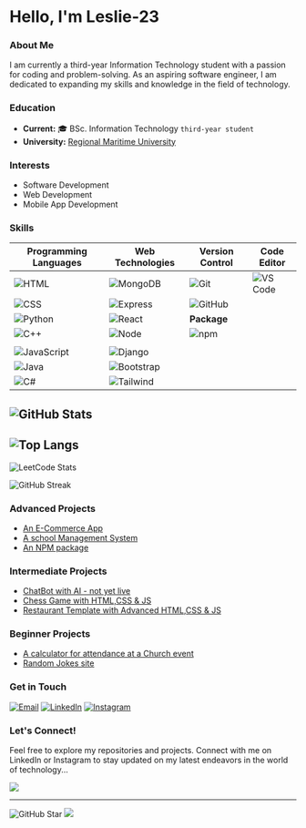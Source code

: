 # Hello, I'm Leslie-23 

### About Me
I am currently a third-year Information Technology student with a passion for coding and problem-solving. As an aspiring software engineer, I am dedicated to expanding my skills and knowledge in the field of technology.

### Education
- **Current:** 🎓 BSc. Information Technology `third-year student`  
- **University:** [Regional Maritime University](https://rmu.edu.gh/)

### Interests
- Software Development
- Web Development
- Mobile App Development

### Skills

| **Programming Languages** | **Web Technologies** | **Version Control** | **Code Editor** |
| ------------------------- | -------------------- | ------------------- | --------------- |
| ![HTML](https://img.shields.io/badge/-HTML5-E34F26?logo=html5&logoColor=white&style=for-the-badge) | ![MongoDB](https://img.shields.io/badge/-MongoDB-47A248?logo=mongodb&logoColor=white&style=for-the-badge) | ![Git](https://img.shields.io/badge/-Git-F05032?logo=git&logoColor=white&style=for-the-badge) | ![VS Code](https://img.shields.io/badge/VS%20Code-007ACC?style=for-the-badge&logo=visual-studio-code&logoColor=white) |
| ![CSS](https://img.shields.io/badge/-CSS3-1572B6?logo=css3&logoColor=white&style=for-the-badge) | ![Express](https://img.shields.io/badge/-Express.js-000000?logo=express&logoColor=white&style=for-the-badge) | ![GitHub](https://img.shields.io/badge/-GitHub-181717?logo=github&logoColor=white&style=for-the-badge) |  |
| ![Python](https://img.shields.io/badge/-Python-3776AB?logo=python&logoColor=yellow&style=for-the-badge) | ![React](https://img.shields.io/badge/-React-61DAFB?logo=react&logoColor=black&style=for-the-badge) | **Package** |  |
| ![C++](https://img.shields.io/badge/-C++-00599C?logo=c%2B%2B&logoColor=white&style=for-the-badge) | ![Node](https://img.shields.io/badge/-Node.js-339933?logo=node.js&logoColor=white&style=for-the-badge) | ![npm](https://img.shields.io/badge/-npm-CB3837?logo=npm&logoColor=white&style=for-the-badge)
 |  |
| ![JavaScript](https://img.shields.io/badge/-JavaScript-F7DF1E?logo=javascript&logoColor=black&style=for-the-badge) | ![Django](https://img.shields.io/badge/-Django-092E20?logo=django&logoColor=white&style=for-the-badge) |  |  |
| ![Java](https://img.shields.io/badge/-Java-007396?logo=java&logoColor=white&style=for-the-badge) | ![Bootstrap](https://img.shields.io/badge/-Bootstrap-7952B3?logo=bootstrap&logoColor=white&style=for-the-badge) |  |  |
| ![C#](https://img.shields.io/badge/-C%23-239120?logo=c-sharp&logoColor=white&style=for-the-badge) | ![Tailwind](https://img.shields.io/badge/-Tailwind%20CSS-38B2AC?logo=tailwind-css&logoColor=white&style=for-the-badge) |  |  |


![GitHub Stats](https://github-readme-stats.vercel.app/api?username=Leslie-23&show_icons=true&theme=great-gatsby)
---
![Top Langs](https://github-readme-stats.vercel.app/api/top-langs/?username=Leslie-23&layout=compact&theme=great-gatsby)
---
![LeetCode Stats](https://leetcard.jacoblin.cool/leslieajayi27?theme=dark&font=Montserrat&ext=contest)

![GitHub Streak](https://github-readme-streak-stats.herokuapp.com/?user=Leslie-23&theme=great-gatsby)

<!-- 
![GitHub Activity Graph](https://github-readme-activity-graph.vercel.app/graph?username=Leslie-23&theme=react-dark&hide_border=true&hide_title=false&area=true&custom_title=Total%20contribution%20graph%20in%20all%20repo)
-->


### Advanced Projects
- [An E-Commerce App](https://paltech-e-commerce.netlify.app/)
- [A school Management System](https://paltech-school-management-system.netlify.app)
- [An NPM package](https://www.npmjs.com/package/npm-git-helper)

### Intermediate Projects
- [ChatBot with AI - not yet live](https://github.com/Leslie-23/ReactChatGPTChatbot)
- [Chess Game with HTML,CSS & JS](https://github.com/Leslie-23/chessGame)
- [Restaurant Template with Advanced HTML,CSS & JS](http://leslie-restaurant-template-23.netlify.app/)

### Beginner Projects
- [A calculator for attendance at a Church event](https://wci-spintex.netlify.app/)
- [Random Jokes site](https://mordecai-and-rigby-fun2.netlify.app/)

### Get in Touch

[![Email](https://img.shields.io/badge/-Email-D14836?logo=gmail&logoColor=white&style=for-the-badge)](mailto:leslieajayi27@gmail.com)
[![LinkedIn](https://img.shields.io/badge/-LinkedIn-0A66C2?logo=linkedin&logoColor=white&style=for-the-badge)](https://www.linkedin.com/in/leslie-paul-ajayi-45a725279?utm_source=share&utm_campaign=share_via&utm_content=profile&utm_medium=android_app)
[![Instagram](https://img.shields.io/badge/-Instagram-E4405F?logo=instagram&logoColor=white&style=for-the-badge)](https://www.instagram.com/i_am.leslie/)

### Let's Connect!
Feel free to explore my repositories and projects. Connect with me on LinkedIn or Instagram to stay updated on my latest endeavors in the world of technology...


[![](https://visitcount.itsvg.in/api?id=Leslie-23&icon=0&color=0)](https://visitcount.itsvg.in)

---
![GitHub Star](https://img.shields.io/badge/GitHub%20Star-000000?style=for-the-badge&logo=github&logoColor=green)
[![](https:://visitcount.itsvg.in/api?id=Leslie-23&label=Profile%20Views&icon=2&pretty=true)](https://visitcount.itsvg.in)




